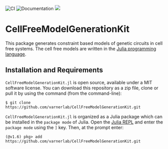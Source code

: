![CI](https://github.com/varnerlab/CellFreeModelGenerationKit.jl/workflows/CI/badge.svg)
![Documentation](https://github.com/varnerlab/CellFreeModelGenerationKit.jl/workflows/Documentation/badge.svg)
[![](https://img.shields.io/badge/docs-dev-blue.svg)](https://varnerlab.github.io/CellFreeModelGenerationKit.jl/dev)

# CellFreeModelGenerationKit
This package generates constraint based models of genetic circuits in cell free systems. 
The cell free models are written in the [Julia programming language](9https://julialang.org).  

## Installation and Requirements
`CellFreeModelGenerationKit.jl` is open source, available under a MIT software license. 
You can download this repository as a zip file, clone or pull it by using the command (from the command-line):
```@example
$ git clone https://github.com/varnerlab/CellFreeModelGenerationKit.git
```
`CellFreeModelGenerationKit.jl` is organized as a Julia package which can be installed in the `package mode` of Julia.
Open the [Julia REPL](https://docs.julialang.org/en/v1/stdlib/REPL/index.html) and enter the `package mode` using the `]` key. Then, at the prompt enter:
```@example
(@v1.6) pkg> add https://github.com/varnerlab/CellFreeModelGenerationKit.git
```
